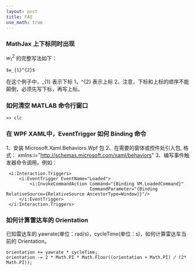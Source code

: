 ```yaml
---
layout: post
title: FAQ
use_math: true
---
```


### MathJax 上下标同时出现

$w_{1}^{2}$ 的完整写法如下：

```
$w_{1}^{2}$
```
在这个例子中，_{1} 表示下标 1，^{2} 表示上标 2。注意，下标和上标的顺序不能颠倒，必须先写下标，再写上标。

### 如何清空 MATLAB 命令行窗口

```
>> clc
```

### 在 WPF XAML中，EventTrigger 如何 Binding 命令

1、安装 Microsoft.Xaml.Behaviors.Wpf 包
2、在需要的窗体或控件处引入包, 格式： xmlns:i="http://schemas.microsoft.com/xaml/behaviors" 
3、编写事件触发器命令调用，例如：
   ```
    <i:Interaction.Triggers>
        <i:EventTrigger EventName="Loaded">
            <i:InvokeCommandAction Command="{Binding VM.LoadedCommand}" 
                                   CommandParameter="{Binding RelativeSource={RelativeSource AncestorType=Window}}"/>
        </i:EventTrigger>
    </i:Interaction.Triggers>
   ```

### 如何计算雷达车的 Orientation

已知雷达车的 yawrate(单位：rad/s)，cycleTime(单位：s)，如何计算雷达车当前的 Orientation。

```
orientation += yawrate * cycleTime;
orientation -= 2 * Math.PI * Math.Floor((orientation + Math.PI) / (2* Math.PI));
```


